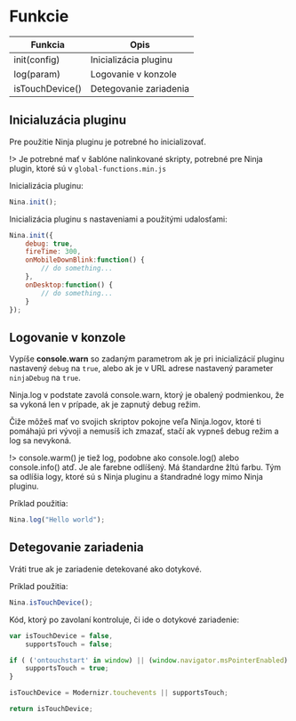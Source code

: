 # Funkcie

| Funkcia | Opis |
| --- | ----- |
| init(config) | Inicializácia pluginu |
| log(param) | Logovanie v konzole |
| isTouchDevice() | Detegovanie zariadenia |

## Inicialuzácia pluginu

Pre použitie Ninja pluginu je potrebné ho inicializovať.

!> Je potrebné mať v šablóne nalinkované skripty, potrebné pre Ninja plugin, ktoré sú v `global-functions.min.js`

Inicializácia pluginu:
```javascript
Nina.init();
```

Inicializácia pluginu s nastaveniami a použitými udalosťami:
```javascript
Nina.init({
    debug: true,
    fireTime: 300,
    onMobileDownBlink:function() {
        // do something...
    },
    onDesktop:function() {
        // do something...
    }
});
```

## Logovanie v konzole

Vypíše **console.warn** so zadaným parametrom ak je pri inicializácií pluginu nastavený `debug` na `true`, alebo ak je v URL adrese nastavený parameter `ninjaDebug` na `true`.

Ninja.log v podstate zavolá console.warn, ktorý je obalený podmienkou, že sa vykoná len v prípade, ak je zapnutý debug režim.

Čiže môžeš mať vo svojich skriptov pokojne veľa Ninja.logov, ktoré ti pomáhajú pri vývoji a nemusíš ich zmazať, stačí ak vypneš debug režim a log sa nevykoná.

!> console.warm() je tiež log, podobne ako console.log() alebo console.info() atď. Je ale farebne odlíšený. Má štandardne žltú farbu. Tým sa odlíšia logy, ktoré sú s Ninja pluginu a štandradné logy mimo Ninja pluginu.

Príklad použitia:
```javascript
Nina.log("Hello world");
```

## Detegovanie zariadenia

Vráti true ak je zariadenie detekované ako dotykové.

Príklad použitia:
```javascript
Nina.isTouchDevice();
```

Kód, ktorý po zavolaní kontroluje, či ide o dotykové zariadenie:
```javascript
var isTouchDevice = false,
    supportsTouch = false;

if ( ('ontouchstart' in window) || (window.navigator.msPointerEnabled) || ('ontouchstart' in document.documentElement) ) {
    supportsTouch = true;
}

isTouchDevice = Modernizr.touchevents || supportsTouch;

return isTouchDevice;
```